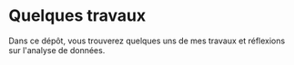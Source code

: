 # Quelques travaux
Dans ce dépôt, vous trouverez quelques uns de mes travaux et réflexions sur l'analyse de données.
